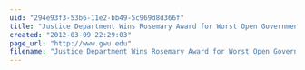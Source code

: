 ```yaml
---
uid: "294e93f3-53b6-11e2-bb49-5c969d8d366f"
title: "Justice Department Wins Rosemary Award for Worst Open Government Performance in 2011"
created: "2012-03-09 22:29:03"
page_url: "http://www.gwu.edu"
filename: "Justice Department Wins Rosemary Award for Worst Open Government Performance in 2011.html"
---
```

